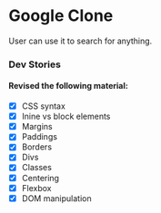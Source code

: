 # Google Clone

User can use it to search for anything.

### Dev Stories

#### Revised the following material:

- [x] CSS syntax
- [x] Inine vs block elements
- [x] Margins
- [x] Paddings
- [x] Borders
- [x] Divs
- [x] Classes
- [x] Centering
- [x] Flexbox
- [x] DOM manipulation
